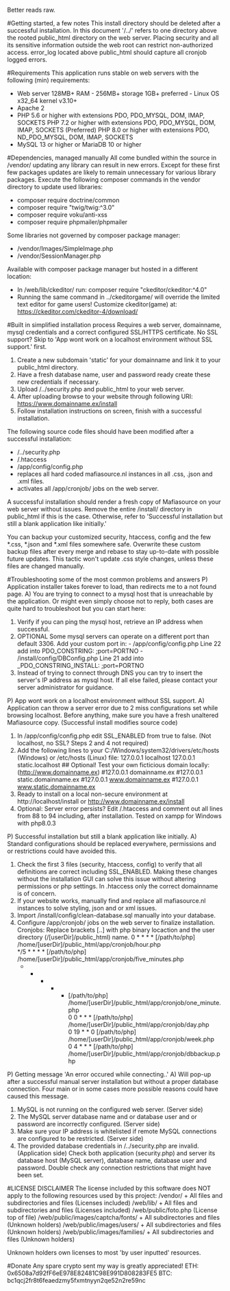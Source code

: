 Better reads raw.

#Getting started, a few notes
This install directory should be deleted after a successful installation.
In this document '/../' refers to one directory above the rooted public_html directory on the web server.
Placing security and all its sensitive information outside the web root can restrict non-authorized access.
error_log located above public_html should capture all cronjob logged errors.


#Requirements
This application runs stable on web servers with the following (min) requirements:
  - Web server 128MB+ RAM - 256MB+ storage 1GB+ preferred - Linux OS x32_64 kernel v3.10+
  - Apache 2
  - PHP 5.6 or higher with extensions PDO, PDO_MYSQL, DOM, IMAP, SOCKETS
    PHP 7.2 or higher with extensions PDO, PDO_MYSQL, DOM, IMAP, SOCKETS (Preferred)
    PHP 8.0 or higher with extensions PDO, ND_PDO_MYSQL, DOM, IMAP, SOCKETS
  - MySQL 13 or higher or MariaDB 10 or higher


#Dependencies, managed manually
All come bundled within the source in /vendor/ updating any library can result in new errors.
Except for these first few packages updates are likely to remain unnecessary for various library packages.
Execute the following composer commands in the vendor directory to update used libraries:
  - composer require doctrine/common
  - composer require "twig/twig:^3.0"
  - composer require voku/anti-xss
  - composer require phpmailer/phpmailer

Some libraries not governed by composer package manager:
  - /vendor/Images/SimpleImage.php
  - /vendor/SessionManager.php

Available with composer package manager but hosted in a different location:
  - In /web/lib/ckeditor/ run: composer require "ckeditor/ckeditor:^4.0"
  - Running the same command in ../ckeditorgame/ will override the limited text editor for game users!
Customize ckeditor(game) at: https://ckeditor.com/ckeditor-4/download/


#Built in simplified installation process
Requires a web server, domainname, mysql credentials and a correct configured SSL/HTTPS certificate.
No SSL support? Skip to 'App wont work on a localhost environment without SSL support.' first.
  1) Create a new subdomain 'static' for your domainname and link it to your public_html directory.
  2) Have a fresh database name, user and password ready create these new credentials if necessary.
  3) Upload /../security.php and public_html to your web server.
  4) After uploading browse to your website through following URI: https://www.domainname.ex/install
  5) Follow installation instructions on screen, finish with a successful installation.

The following source code files should have been modified after a successful installation:
  - /../security.php
  - /.htaccess
  - /app/config/config.php
  - replaces all hard coded mafiasource.nl instances in all .css, .json and .xml files.
  - activates all /app/cronjob/ jobs on the web server.

A successful installation should render a fresh copy of Mafiasource on your web server without issues.
Remove the entire /install/ directory in public_html if this is the case.
Otherwise, refer to 'Successful installation but still a blank application like initially.'

You can backup your customized security, htaccess, config and the few *.css, *.json and *.xml files somewhere safe.
Overwrite these custom backup files after every merge and rebase to stay up-to-date with possible future updates.
This tactic won't update .css style changes, unless these files are changed manually.


#Troubleshooting some of the most common problems and answers
P) Application installer takes forever to load, than redirects me to a not found page.
A) You are trying to connect to a mysql host that is unreachable by the application.
Or might even simply choose not to reply, both cases are quite hard to troubleshoot but you can start here:
  1) Verify if you can ping the mysql host, retrieve an IP address when successful.
  2) OPTIONAL Some mysql servers can operate on a different port than default 3306. Add your custom port in:
    - /app/config/config.php Line 22 add into PDO_CONSTRING: ;port=PORTNO
    - /install/config/DBConfig.php Line 21 add into _PDO_CONSTRING_INSTALL: ;port=PORTNO
  3) Instead of trying to connect through DNS you can try to insert the server's IP address as mysql host.
If all else failed, please contact your server administrator for guidance.

P) App wont work on a localhost environment without SSL support.
A) Application can throw a server error due to 2 miss configurations set while browsing localhost.
Before anything, make sure you have a fresh unaltered Mafiasource copy. (Successful install modifies source code)
  1) In /app/config/config.php edit SSL_ENABLED from true to false. (Not localhost, no SSL? Steps 2 and 4 not required)
  2) Add the following lines to your C:/Windows/system32/drivers/etc/hosts (Windows) or /etc/hosts (Linux) file:
    127.0.0.1 localhost
    127.0.0.1 static.localhost
    ## Optional! Test your own ficticious domain locally: (http://www.domainname.ex)
    #127.0.0.1 domainname.ex
    #127.0.0.1 static.domainname.ex
    #127.0.0.1 www.domainname.ex
    #127.0.0.1 www.static.domainname.ex
  3) Ready to install on a local non-secure environment at http://localhost/install or http://www.domainname.ex/install
  4) Optional: Server error persists? Edit /.htaccess and comment out all lines from 88 to 94 including, after installation.
Tested on xampp for Windows with php8.0.3

P) Successful installation but still a blank application like initially.
A) Standard configurations should be replaced everywhere, permissions and or restrictions could have avoided this.
  1) Check the first 3 files (security, htaccess, config) to verify that all definitions are correct including SSL_ENABLED.
    Making these changes without the installation GUI can solve this issue without altering permissions or php settings.
    In .htaccess only the correct domainname is of concern.
  2) If your website works, manually find and replace all mafiasource.nl instances to solve styling, json and or xml issues.
  3) Import /install/config/clean-database.sql manually into your database.
  4) Configure /app/cronjob/ jobs on the web server to finalize installation.
    Cronjobs: Replace brackets [..] with php binary locaction and the user directory (/[userDir]/public_html) name.
      0	  *   *	  *	  *   [/path/to/php] /home/[userDir]/public_html/app/cronjob/hour.php	    
      */5 *	  *	  *	  *   [/path/to/php] /home/[userDir]/public_html/app/cronjob/five_minutes.php	    
      *	  *   *	  *	  *   [/path/to/php] /home/[userDir]/public_html/app/cronjob/one_minute.php	    
      0	  0   *	  *	  *   [/path/to/php] /home/[userDir]/public_html/app/cronjob/day.php	    
      0	  19  *   *	  0   [/path/to/php] /home/[userDir]/public_html/app/cronjob/week.php	    
      0	  4   *   *	  *   [/path/to/php] /home/[userDir]/public_html/app/cronjob/dbbackup.php

P) Getting message 'An error occured while connecting..'
A) Will pop-up after a successful manual server installation but without a proper database connection.
Four main or in some cases more possible reasons could have caused this message.
  1) MySQL is not running on the configured web server. (Server side)
  2) The MySQL server database name and or database user and or password are incorrectly configured. (Server side)
  2) Make sure your IP address is whitelisted if remote MySQL connections are configured to be restricted. (Server side)
  4) The provided database credentials in /../security.php are invalid. (Application side)
Check both application (security.php) and server its database host (MySQL server), database name, database user and password.
Double check any connection restrictions that might have been set.


#LICENSE DISCLAIMER
The license included by this software does NOT apply to the following resources used by this project:
  /vendor/ + All files and subdirectories and files (Licenses included)
  /web/lib/ + All files and subdirectories and files (Licenses included)
  /web/public/foto.php (License top of file)
  /web/public/images/captcha/fonts/ + All subdirectories and files (Unknown holders)
  /web/public/images/users/ + All subdirectories and files (Unknown holders)
  /web/public/images/families/ + All subdirectories and files (Unknown holders)

Unknown holders own licenses to most 'by user inputted' resources.


#Donate
Any spare crypto sent my way is greatly appreciated!
ETH: 0x6508a7d92fF6eE978E82481C98E991D808283FE5
BTC: bc1qcj2fr8t6feaedzmy5fxmtnyyn2qe52n2re59nc
